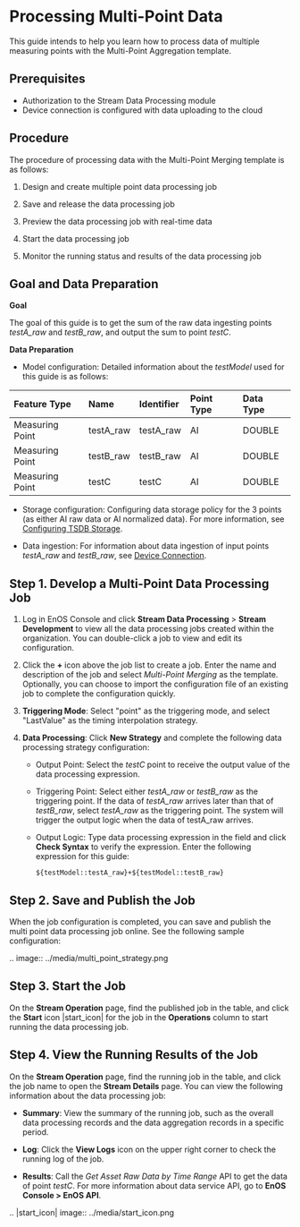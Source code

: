 # Processing Multi-Point Data

This guide intends to help you learn how to process data of multiple measuring points with the Multi-Point Aggregation template.

## Prerequisites

- Authorization to the Stream Data Processing module
- Device connection is configured with data uploading to the cloud

## Procedure

The procedure of processing data with the Multi-Point Merging template is as follows:

1. Design and create multiple point data processing job

2. Save and release the data processing job

3. Preview the data processing job with real-time data

4. Start the data processing job

5. Monitor the running status and results of the data processing job

## Goal and Data Preparation

**Goal**

The goal of this guide is to get the sum of the raw data ingesting points *testA_raw* and *testB_raw*, and output the sum to point *testC*.

**Data Preparation**

- Model configuration: Detailed information about the *testModel* used for this guide is as follows:

| Feature Type  | Name      | Identifier | Point Type | Data Type |
|:--------------|:----------|:-----------|:-----------|:----------|
| Measuring Point | testA_raw | testA_raw  | AI         | DOUBLE    |
| Measuring Point | testB_raw | testB_raw  | AI         | DOUBLE    |
| Measuring Point | testC     | testC      | AI         | DOUBLE    |

- Storage configuration: Configuring data storage policy for the 3 points (as either AI raw data or AI normalized data). For more information, see [Configuring TSDB Storage](https://www.envisioniot.com/docs/data-asset/en/latest/configuring_tsdb_storage.html).

- Data ingestion: For information about data ingestion of input points *testA_raw* and *testB_raw*, see [Device Connection](https://www.envisioniot.com/docs/device-connection/en/latest/quickstart/gettingstarted_device_connection.html).

## Step 1. Develop a Multi-Point Data Processing Job

1. Log in EnOS Console and click **Stream Data Processing** > **Stream Development** to view all the data processing jobs created within the organization. You can double-click a job to view and edit its configuration.

2. Click the **+** icon above the job list to create a job. Enter the name and description of the job and select *Multi-Point Merging* as the template. Optionally, you can choose to import the configuration file of an existing job to complete the configuration quickly.

3. **Triggering Mode**: Select "point" as the triggering mode, and select "LastValue" as the timing interpolation strategy.

4. **Data Processing**: Click **New Strategy** and complete the following data processing strategy configuration:

   - Output Point: Select the *testC* point to receive the output value of the data processing expression.

   - Triggering Point: Select either *testA_raw* or *testB_raw* as the triggering point. If the data of *testA_raw* arrives later than that of *testB_raw*, select *testA_raw* as the triggering point. The system will trigger the output logic when the data of testA_raw arrives.

   - Output Logic: Type data processing expression in the field and click **Check Syntax** to verify the expression. Enter the following expression for this guide:

     ```
     ${testModel::testA_raw}+${testModel::testB_raw}
     ```

## Step 2. Save and Publish the Job

When the job configuration is completed, you can save and publish the multi point data processing job online. See the following sample configuration:

.. image:: ../media/multi_point_strategy.png

## Step 3. Start the Job

On the **Stream Operation** page, find the published job in the table, and click the **Start** icon |start_icon| for the job in the **Operations** column to start running the data processing job.

## Step 4. View the Running Results of the Job

On the **Stream Operation** page, find the running job in the table, and click the job name to open the **Stream Details** page. You can view the following information about the data processing job:

- **Summary**: View the summary of the running job, such as the overall data processing records and the data aggregation records in a specific period.

- **Log**: Click the **View Logs** icon on the upper right corner to check the running log of the job.

- **Results**: Call the *Get Asset Raw Data by Time Range* API to get the data of point *testC*. For more information about data service API, go to **EnOS Console > EnOS API**.

.. |start_icon| image:: ../media/start_icon.png

<!--end-->
